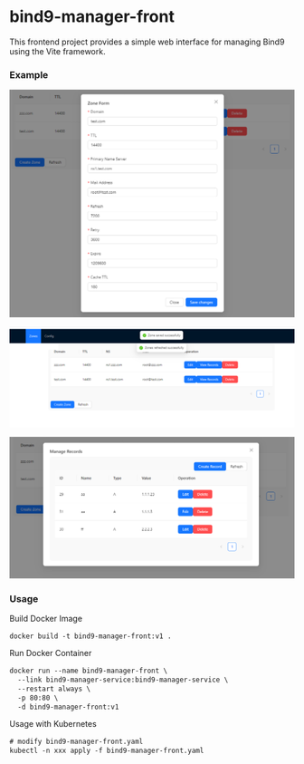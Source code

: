# bind9-manager-front

This frontend project provides a simple web interface for managing Bind9 using the Vite framework.

### Example

![createzone](./images/createzone.png)

![zones](./images/zones.png)

![viewrecords](./images/viewrecords.png)

### Usage

Build Docker Image

```
docker build -t bind9-manager-front:v1 .
```

Run Docker Container

```
docker run --name bind9-manager-front \
  --link bind9-manager-service:bind9-manager-service \
  --restart always \
  -p 80:80 \
  -d bind9-manager-front:v1
```

Usage with Kubernetes

```
# modify bind9-manager-front.yaml
kubectl -n xxx apply -f bind9-manager-front.yaml
```
